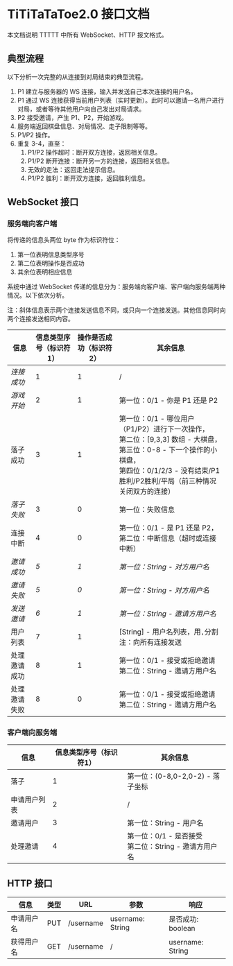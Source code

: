 # TiTiTaTaToe2.0 接口文档

本文档说明 TTTTT 中所有 WebSocket、HTTP 报文格式。



## 典型流程

以下分析一次完整的从连接到对局结束的典型流程。

1. P1 建立与服务器的 WS 连接，输入并发送自己本次连接的用户名。
2. P1 通过 WS 连接获得当前用户列表（实时更新）。此时可以邀请一名用户进行对局，或者等待其他用户向自己发出对局请求。
3. P2 接受邀请，产生 P1、P2，开始游戏。
4. 服务端返回棋盘信息、对局情况、走子限制等等。
5. P1/P2 操作。
6. 重复 3-4，直至：
   1. P1/P2 操作超时：断开双方连接，返回相关信息。
   2. P1/P2 断开连接：断开另一方的连接，返回相关信息。
   3. 无效的走法：返回走法提示信息。
   4. P1/P2 胜利：断开双方连接，返回胜利信息。



## WebSocket 接口

### 服务端向客户端

将传递的信息头两位 byte 作为标识符位：

1. 第一位表明信息类型序号
2. 第二位表明操作是否成功
3. 其余位表明相应信息

系统中通过 WebSocket 传递的信息分为：服务端向客户端、客户端向服务端两种情况。以下依次分析。

注：斜体信息表示两个连接发送信息不同，或只向一个连接发送。其他信息同时向两个连接发送相同内容。

| 信息         | 信息类型序号（标识符1） | 操作是否成功（标识符2） | 其余信息                                                     |
| ------------ | ----------------------- | ----------------------- | ------------------------------------------------------------ |
| *连接成功*   | 1                       | 1                       | /                                                            |
| *游戏开始*   | 2                       | 1                       | 第一位：0/1 - 你是 P1 还是 P2                                |
| 落子成功     | 3                       | 1                       | 第一位：0/1 - 哪位用户（P1/P2）进行下一次操作，<br />第二位：[9,3,3] 数组 - 大棋盘，<br />第三位：0-8 - 下一个操作的小棋盘，<br />第四位：0/1/2/3 - 没有结束/P1胜利/P2胜利/平局（前三种情况关闭双方的连接）<br /> |
| *落子失败*   | 3                       | 0                       | 第一位：失败信息                                             |
| 连接中断     | 4                       | 0                       | 第一位：0/1 - 是 P1 还是 P2，<br />第二位：中断信息（超时或连接中断） |
| *邀请成功*   | *5*                     | *1*                     | *第一位：String - 对方用户名*                                |
| *邀请失败*   | *5*                     | *0*                     | *第一位：String - 对方用户名*                                |
| *发送邀请*   | *6*                     | *1*                     | *第一位：String - 邀请方用户名*                              |
| 用户列表     | 7                       | 1                       | [String] - 用户名列表，用`,`分割<br />注：向所有连接发送     |
| 处理邀请成功 | 8                       | 1                       | 第一位：0/1 - 接受或拒绝邀请<br />第二位：String - 邀请方用户名 |
| 处理邀请失败 | 8                       | 0                       | 第一位：0/1 - 接受或拒绝邀请<br />第二位：String - 邀请方用户名 |

### 客户端向服务端

| 信息         | 信息类型序号（标识符1） | 其余信息                                                  |
| ------------ | ----------------------- | --------------------------------------------------------- |
| 落子         | 1                       | 第一位：(0-8,0-2,0-2) - 落子坐标                          |
| 申请用户列表 | 2                       | /                                                         |
| 邀请用户     | 3                       | 第一位：String - 用户名                                   |
| 处理邀请     | 4                       | 第一位：0/1 - 是否接受<br />第二位：String - 邀请方用户名 |



## HTTP 接口

| 信息       | 类型 | URL       | 参数             | 响应              |
| ---------- | ---- | --------- | ---------------- | ----------------- |
| 申请用户名 | PUT  | /username | username: String | 是否成功: boolean |
| 获得用户名 | GET  | /username | /                | username: String  |

